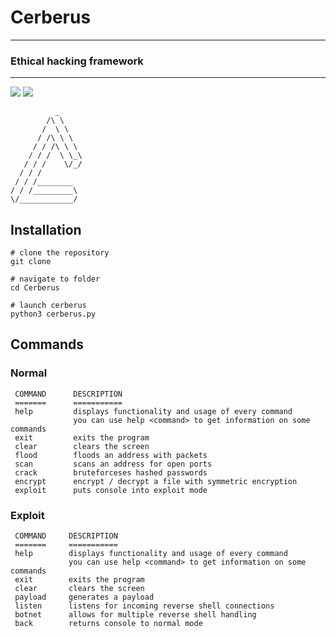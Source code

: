 # Cerberus

---

###  Ethical hacking framework

---

 <a title="Python version"><img src="https://img.shields.io/badge/python-3.9-green.svg"></a> <a title="Cerberus version"><img src="https://img.shields.io/badge/version-1.3.0-orange.svg"></a>

```
          _     
        /\ \    
       /  \ \   
      / /\ \ \  
     / / /\ \ \ 
    / / /  \ \_\
   / / /    \/_/
  / / /         
 / / /________  
/ / /_________\
\/____________/
```

Installation
---

```
# clone the repository
git clone 

# navigate to folder
cd Cerberus

# launch cerberus
python3 cerberus.py
```

Commands
---

### Normal

```
 COMMAND      DESCRIPTION
 =======      ===========
 help         displays functionality and usage of every command
              you can use help <command> to get information on some commands
 exit         exits the program
 clear        clears the screen
 flood        floods an address with packets
 scan         scans an address for open ports
 crack        bruteforceses hashed passwords
 encrypt      encrypt / decrypt a file with symmetric encryption
 exploit      puts console into exploit mode
```

### Exploit

```
 COMMAND     DESCRIPTION
 =======     ===========
 help        displays functionality and usage of every command
             you can use help <command> to get information on some commands
 exit        exits the program
 clear       clears the screen
 payload     generates a payload
 listen      listens for incoming reverse shell connections
 botnet      allows for multiple reverse shell handling
 back        returns console to normal mode
```